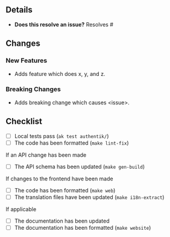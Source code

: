 <!--
👋 Hello there! Welcome.

Please check the [Contributing guidelines](https://github.com/goauthentik/authentik/blob/main/CONTRIBUTING.md#how-can-i-contribute).
-->

## Details

-   **Does this resolve an issue?**
    Resolves #

## Changes

### New Features

-   Adds feature which does x, y, and z.

### Breaking Changes

-   Adds breaking change which causes \<issue\>.

## Checklist

-   [ ] Local tests pass (`ak test authentik/`)
-   [ ] The code has been formatted (`make lint-fix`)

If an API change has been made

-   [ ] The API schema has been updated (`make gen-build`)

If changes to the frontend have been made

-   [ ] The code has been formatted (`make web`)
-   [ ] The translation files have been updated (`make i18n-extract`)

If applicable

-   [ ] The documentation has been updated
-   [ ] The documentation has been formatted (`make website`)
